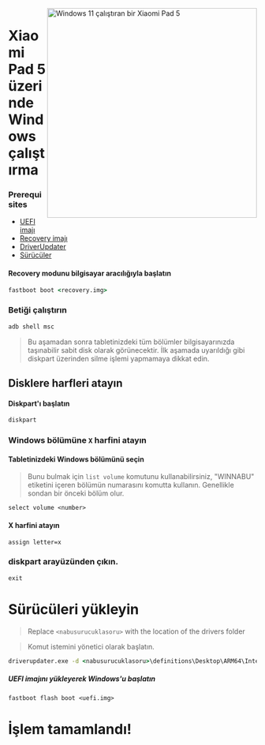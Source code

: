 <img align="right" src="https://raw.githubusercontent.com/erdilS/Port-Windows-11-Xiaomi-Pad-5/main/nabu.png" width="425" alt="Windows 11 çalıştıran bir Xiaomi Pad 5">

# Xiaomi Pad 5 üzerinde Windows çalıştırma

### Prerequisites

- [UEFI imajı](../../../../releases/tag/1.0)
- [Recovery imajı](../../../../releases/tag/1.0)
- [DriverUpdater](https://github.com/WOA-Project/DriverUpdater/releases/latest)
- [Sürücüler](https://github.com/map220v/MiPad5-Drivers)

#### Recovery modunu bilgisayar aracılığıyla başlatın

```cmd
fastboot boot <recovery.img>
```


### Betiği çalıştırın

```cmd
adb shell msc
```
> Bu aşamadan sonra tabletinizdeki tüm bölümler bilgisayarınızda taşınabilir sabit disk olarak görünecektir. İlk aşamada uyarıldığı gibi diskpart üzerinden silme işlemi yapmamaya dikkat edin.

## Disklere harfleri atayın

#### Diskpart'ı başlatın

```cmd
diskpart
```


### Windows bölümüne `X` harfini atayın

#### Tabletinizdeki Windows bölümünü seçin
> Bunu bulmak için `list volume` komutunu kullanabilirsiniz, "WINNABU" etiketini içeren bölümün numarasını komutta kullanın. Genellikle sondan bir önceki bölüm olur.

```diskpart
select volume <number>
```

#### X harfini atayın
```diskpart
assign letter=x
```

### diskpart arayüzünden çıkın.
```diskpart
exit
```


# Sürücüleri yükleyin

> Replace `<nabusurucuklasoru>` with the location of the drivers folder

> Komut istemini yönetici olarak başlatın.

```cmd
driverupdater.exe -d <nabusurucuklasoru>\definitions\Desktop\ARM64\Internal\nabu.txt -r <nabusurucuklasoru> -p X:
```


##### UEFI imajını yükleyerek Windows'u başlatın #####

```
fastboot flash boot <uefi.img>
```


# İşlem tamamlandı!
